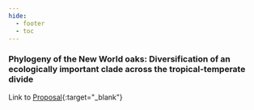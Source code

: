 ```yaml
---
hide:
  - footer
  - toc
---
```


### Phylogeny of the New World oaks: Diversification of an ecologically important clade across the tropical-temperate divide

Link to [Proposal](https://drive.google.com/file/d/1Rg5Ty2R6aFBi-jOYPY9ZaQMQpXufz7yx/view?usp=sharing){:target="\_blank"}
